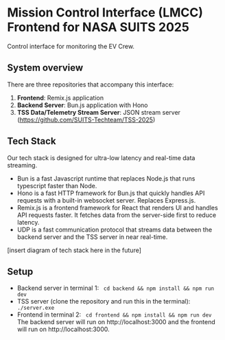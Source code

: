 # Mission Control Interface (LMCC) Frontend for NASA SUITS 2025

Control interface for monitoring the EV Crew.

## System overview

There are three repositories that accompany this interface:

1. **Frontend**: Remix.js application 
2. **Backend Server**: Bun.js application with Hono
3. **TSS Data/Telemetry Stream Server**: JSON stream server (https://github.com/SUITS-Techteam/TSS-2025)

## Tech Stack
Our tech stack is designed for ultra-low latency and real-time data streaming.
- Bun is a fast Javascript runtime that replaces Node.js that runs typescript faster than Node. 
- Hono is a fast HTTP framework for Bun.js that quickly handles API requests with a built-in websocket server. Replaces Express.js. 
- Remix.js is a frontend framework for React that renders UI and handles API requests faster. It fetches data from the server-side first to reduce latency.
- UDP is a fast communication protocol that streams data between the backend server and the TSS server in near real-time.

[insert diagram of tech stack here in the future]

## Setup

- Backend server in terminal 1: ` cd backend && npm install && npm run dev`
- TSS server (clone the repository and run this in the terminal): ` ./server.exe`
- Frontend in terminal 2: ` cd frontend && npm install && npm run dev`
  The backend server will run on http://localhost:3000 and the frontend will run on http://localhost:3000.

